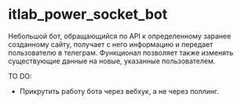 # itlab_power_socket_bot
Небольшой бот, обращающийся по API к определенному заранее созданному сайту, получает с него информацию и передает пользователю в телеграм.
Функционал позволяет также изменять существующие данные на новые, указанные пользователем.

TO DO:
- Прикрутить работу бота через вебхук, а не через поллинг.
